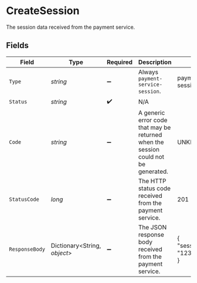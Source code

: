 # CreateSession

The session data received from the payment service.


## Fields

| Field                                                                              | Type                                                                               | Required                                                                           | Description                                                                        | Example                                                                            |
| ---------------------------------------------------------------------------------- | ---------------------------------------------------------------------------------- | ---------------------------------------------------------------------------------- | ---------------------------------------------------------------------------------- | ---------------------------------------------------------------------------------- |
| `Type`                                                                             | *string*                                                                           | :heavy_minus_sign:                                                                 | Always `payment-service-session`.                                                  | payment-service-session                                                            |
| `Status`                                                                           | *string*                                                                           | :heavy_check_mark:                                                                 | N/A                                                                                |                                                                                    |
| `Code`                                                                             | *string*                                                                           | :heavy_minus_sign:                                                                 | A generic error code that may be returned when the session could not be generated. | UNKNOWN_ERROR                                                                      |
| `StatusCode`                                                                       | *long*                                                                             | :heavy_minus_sign:                                                                 | The HTTP status code received from the payment service.                            | 201                                                                                |
| `ResponseBody`                                                                     | Dictionary<String, *object*>                                                       | :heavy_minus_sign:                                                                 | The JSON response body received from the payment service.                          | {<br/>"sessionId": "12345"<br/>}                                                   |